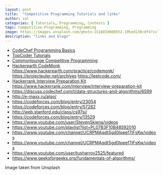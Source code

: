 ```yaml
---
layout: post
title:  "Competitive Programming Tutorials and links"
author: sal
categories: [ Tutorials, Programming, Contests ]
tags: Competitive-Programming, Programming
image: https://images.unsplash.com/photo-1518818608552-195ed130cdf4?ixlib=rb-1.2.1&ixid=eyJhcHBfaWQiOjEyMDd9&auto=format&fit=crop&w=750&q=80
description: "links and blogs"
---
```



- [CodeChef Programming Basics](https://www.codechef.com/ioi/basics) 
- [TopCoder Tutorials](https://www.topcoder.com/community/competitive-programming/tutorials/) 
- [Commonlounge Competitive Programming](https://www.commonlounge.com/discussion/55e14de95aed4baa84f61bcb4c14ca3c#syllabus)   
- [Hackerearth CodeMonk]() https://www.hackerearth.com/practice/codemonk/
[]() https://projecteuler.net/archives
[]() https://leetcode.com/
- [Hackerrank Interview Preparation Kit]() https://www.hackerrank.com/interview/interview-preparation-kit
- []() https://discuss.codechef.com/t/data-structures-and-algorithms/6599
- []() http://e-maxx.ru/algo/ 
 - []() https://codeforces.com/blog/entry/23054
 - []() https://codeforces.com/blog/entry/57282
- []() http://web.stanford.edu/class/cs97si/ 
- []() https://codeforces.com/blog/entry/13529
- []() https://www.youtube.com/user/StevenSkiena/videos
- []() https://www.youtube.com/playlist?list=PL07B3F10B48592010
- []() https://www.youtube.com/channel/UCRPMAqdtSgd0Ipeef7iFsKw/videos
- []() https://www.youtube.com/channel/UCRPMAqdtSgd0Ipeef7iFsKw/videos
- []() https://www.youtube.com/user/tusharroy2525/featured 
- []() https://www.geeksforgeeks.org/fundamentals-of-algorithms/ 


Image taken from Unsplash
